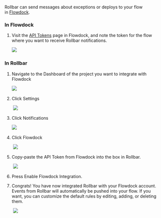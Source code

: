 Rollbar can send messages about exceptions or deploys to your flow
in [Flowdock](http://flowdock.com/).

### In Flowdock

1.  Visit the [API Tokens](https://www.flowdock.com/account/tokens) page
    in Flowdock, and note the token for the flow where you want to
    receive Rollbar notifications.

    ![](http://photos.osmek.com/flowdock_1.133218.o.png) 

### In Rollbar

1.  Navigate to the Dashboard of the project you want to integrate with
    Flowdock

    ![](http://photos.osmek.com/pagerduty_5.133222.o.png) 

2.  Click Settings

     ![](http://photos.osmek.com/pagerduty_6.133223.o.png)

3.  Click Notifications

    ![](http://photos.osmek.com/pagerduty_7.133224.o.png) 

4.  Click Flowdock

     ![](http://photos.osmek.com/flowdock_2.133219.o.png)

5.  Copy-paste the API Token from Flowdock into the box in Rollbar.

     ![](http://photos.osmek.com/flowdock_3.133220.o.png)

6.  Press Enable Flowdock Integration.

7.  Congrats! You have now integrated Rollbar with your Flowdock
    account. Events from Rollbar will automatically be pushed into your
    flow. If you want, you can customize the default rules by editing,
    adding, or deleting them.

     ![](http://photos.osmek.com/flowdock_4.133221.o.png)
